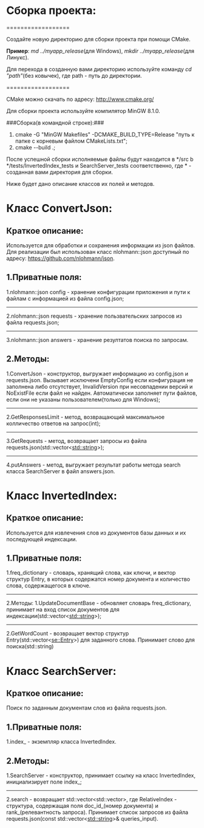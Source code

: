 Сборка проекта:
========================

==================

Создайте новую директорию для сборки проекта при помощи
CMake.

**Пример**: *md ../myapp_release*(для Windows), *mkdir ../myapp_release*(для Линукс).

Для перехода в созданную вами директорию используйте
команду *cd "path"*(без ковычек), где path - путь
до директории.

==================

CMake можно скачать по адресу: http://www.cmake.org/

Для сборки проекта используйте компилятор MinGW 8.1.0.

###Сборка(в командной строке):###
1. cmake -G "MinGW Makefiles" -DCMAKE_BUILD_TYPE=Release "путь к папке с корневым файлом
СMakeLists.txt";
2. cmake --build .;


После успешной сборки исполняемые файлы будут находится в */src b */tests/InvertedIndex_tests и SearchServer_tests соответственно, где * - созданная вами
директория для сборки.

Ниже будет дано описание классов их полей и методов.

Класс ConvertJson:
========================
Краткое описание:
------------------------
Используется для обработки и сохранения информации из json файлов.
                  Для реализации был использован класс nlohmann::json доступный по
                  адресу: https://github.com/nlohmann/json.
                
 1.Приватные поля:
 -----------------------
   1.nlohmann::json config - 
хранение конфигурации приложения и пути к файлам с информацией из файла config.json;
***
   2.nlohmann::json requests - 
хранение пользвательских запросов из файла requests.json;
***
   3.nlohmann::json answers - 
хранение резултатов поиска по запросам.

 2.Методы:
 -----------------------
   1.ConvertJson -
конструктор, выгружает информацию из config.json и requests.json.
Вызывает исключени EmptyConfig если конфигурация не заполнена 
либо отсутствует, InvalidVersion при несовпадении версий и 
NoExistFile если файл не найден. Автоматически заполняет пути файлов,
если они не указаны пользователем(только для Windows);
***
   2.GetResponsesLimit - 
метод, возвращающий максимальное колличество ответов на запрос(int);
***
   3.GetRequests -
метод, возвращает запросы из файла requests.json(std::vector<<std::string>>);
***
   4.putAnswers - 
метод, выгружает результат работы метода search класса SearchServer в файл answers.json.

Класс InvertedIndex:
========================
Краткое описание: 
------------------------
Используется для извлечения слов из документов базы данных и их последующей индексации.

1.Приватные поля:
------------------------
 1.freq_dictionary - 
словарь, хранящий слова, как ключи, и вектор структур Entry, в которых содержатся
номер документа и количество слова, содержащегося в ключе.
***
 2.Методы:
   1.UpdateDocumentBase -
обновляет словарь freq_dictionary,
принимает на вход список документов для индексации(std::vector<<std::string>>);
***
   2.GetWordCount - 
возвращает вектор структур Entry(std::vector<<se::Entry>>) для заданного слова. Принимает
слово для поиска(std::string)

Класс SearchServer:
========================
Краткое описание:
------------------------
Поиск по заданным документам слов из файла requests.json.

 1.Приватные поля:
 ------------------------
  1.index_ -
экземпляр класса InvertedIndex.

 2.Методы:
 ------------------------
   1.SearchServer - 
конструктор, принимает ссылку на класс InvertedIndex, инициализирует поле index_;
***
   2.search -
возвращает std::vector<std::vector<RelativeIndex>>, где RelativeIndex - структура, содержащая
              поля doc_id_(номер документа) и rank_(релевантность запроса). Принимает список запросов из файла
              requests.json(const std::vector<<std::string>>& queries_input).



